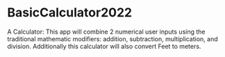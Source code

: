 # BasicCalculator2022
A Calculator:
This app will combine 2 numerical user inputs using the traditional mathematic modifiers: addition, subtraction, multiplication, and division.
Additionally this calculator will also convert Feet to meters.
